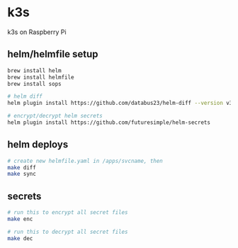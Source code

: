 # k3s
k3s on Raspberry Pi

## helm/helmfile setup
```sh
brew install helm
brew install helmfile
brew install sops

# helm diff
helm plugin install https://github.com/databus23/helm-diff --version v3.1.1

# encrypt/decrypt helm secrets
helm plugin install https://github.com/futuresimple/helm-secrets
```

## helm deploys
```sh
# create new helmfile.yaml in /apps/svcname, then
make diff
make sync
```

## secrets
```sh
# run this to encrypt all secret files
make enc

# run this to decrypt all secret files
make dec
```
